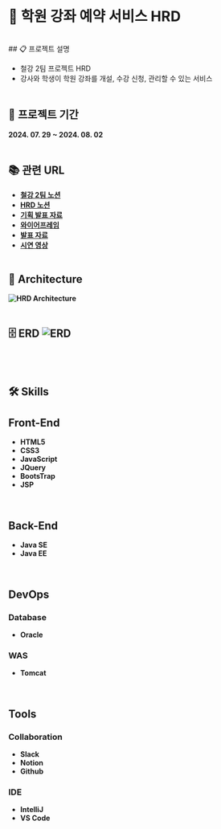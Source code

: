 # 🏫 학원 강좌 예약 서비스 HRD
<br>
## 📋 프로젝트 설명

- 철강 2팀 프로젝트 HRD
- 강사와 학생이 학원 강좌를 개설, 수강 신청, 관리할 수 있는 서비스
  <br><br>

## 📅 프로젝트 기간
<b>
2024. 07. 29 ~ 2024. 08. 02
<br><br>

## 📚 관련 URL

- [철강 2팀 노션](https://spring-periodical-246.notion.site/2-d0fd365a39af4b85be1852d8b2370e95?pvs=4)
- [HRD 노션](https://spring-periodical-246.notion.site/3c5c92e563254e71aec423f7601788e2?pvs=4)
- [기획 발표 자료](https://www.miricanvas.com/v/13hxu1j)
- [와이어프레임](https://prezi.com/view/D5ar9xwC8OxzJwusOBWx)
- [발표 자료](https://www.miricanvas.com/v/13hxu1j)
- [시연 영상](https://youtu.be/E4kCNqFvDeU)
  <br><br>

## 🗼 Architecture
![HRD Architecture](https://github.com/user-attachments/assets/e35dc329-a382-4c53-895b-11ffc11924d0)
<br><br>

## 🗄️ ERD ![ERD](https://github.com/user-attachments/assets/729954ac-23e4-4a1d-8583-783905597d7d)
<br><br>

## 🛠️ Skills

## Front-End

- HTML5
- CSS3
- JavaScript
- JQuery
- BootsTrap
- JSP 
<br>

## Back-End

- Java SE
- Java EE
<br>

## DevOps

### Database
- Oracle

### WAS
- Tomcat
<br>

## Tools

### Collaboration
- Slack
- Notion
- Github

### IDE
- IntelliJ
- VS Code
